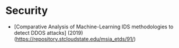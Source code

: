 # Security
- [Comparative Analysis of Machine-Learning IDS methodologies to detect DDOS attacks] (2019) (https://repository.stcloudstate.edu/msia_etds/91/)
